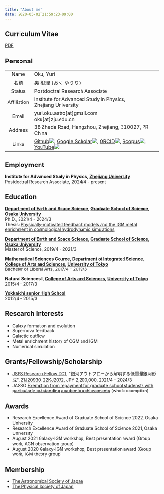 ```yaml
---
title: "About me"
date: 2020-05-02T21:59:23+09:00
---
```


## Curriculum Vitae
[PDF](https://www.dropbox.com/scl/fi/5528sxs2cohcuo945nez6/My_Carriculum_Vitae.pdf?rlkey=vsj12mvvmnxkf3kc88xdmdq70&dl=0)

## Personal

| | |
|:-----------:|:-----------|
|Name | Oku, Yuri|
|名前| 奥 裕理 (おく ゆうり)|
|Status | Postdoctral Research Associate |
|Affiliation | Institute for Advanced Study in Physics, <br> Zhejiang University |
|Email | yuri.oku.astro[at]gmail.com <br> oku[at]zju.edu.cn |
|Address| 38 Zheda Road, Hangzhou, Zhejiang, 310027, PR China |
  |Links | [<span class="icon">Github</span><img class="icon" src="icon/github.svg">](https://github.com/YuriOku), [<span class="icon">Google Scholar</span><img class="icon" src="icon/google-scholar.svg">](https://scholar.google.co.jp/citations?user=Gf8vm28AAAAJ&hl=ja), [<span class="icon">ORCID</span><img class="icon" src="icon/orcid.svg">](https://orcid.org/0000-0002-5712-6865), [<span class="icon">Scopus</span><img class="icon" src="icon/scopus.svg">](https://www.scopus.com/authid/detail.uri?authorId=57216936867), [<span class="icon">YouTube</span><img class="icon" src="icon/youtube.svg">](http://www.youtube.com/@yurioku_astro)|

## Employment

<strong>Institute for Advanced Study in Physics, [Zhejiang University](https://www.zju.edu.cn/)</strong><br>
Postdoctral Research Associate, 2024/4 - present

## Education

<strong>[Department of Earth and Space Science](http://www.ess.sci.osaka-u.ac.jp/index.html), [Graduate School of Science](https://www.sci.osaka-u.ac.jp/ja/), [Osaka University](https://www.osaka-u.ac.jp/ja)</strong><br>
Ph.D., 2021/4 - 2024/3<br>
Thesis: [Physically-motivated feedback models and the IGM metal enrichment in cosmological hydrodynamic simulations](https://doi.org/10.18910/96417)

<strong>[Department of Earth and Space Science](http://www.ess.sci.osaka-u.ac.jp/index.html), [Graduate School of Science](https://www.sci.osaka-u.ac.jp/ja/), [Osaka University](https://www.osaka-u.ac.jp/ja)</strong><br>Master of Science, 2019/4 - 2021/3

<strong>Mathematical Sciences Cource, [Department of Integrated Science](http://www.integrated.c.u-tokyo.ac.jp/), [College of Arts and Sciences](https://www.c.u-tokyo.ac.jp/index.html), [University of Tokyo](https://www.u-tokyo.ac.jp/ja/index.html)</strong><br>
Bachelor of Liberal Arts, 2017/4 - 2019/3

<strong>Natural Sciences I, [College of Arts and Sciences](https://www.c.u-tokyo.ac.jp/index.html), [University of Tokyo](https://www.u-tokyo.ac.jp/ja/index.html)</strong><br>
2015/4 - 2017/3

<strong>[Yokkaichi senior High School](http://www.shiko.ed.jp/)</strong><br>
2012/4 - 2015/3

## Research Interests

- Galaxy formation and evolution
- Supernova feedback
- Galactic outflow
- Metal enrichment history of CGM and IGM
- Numerical simulation

## Grants/Fellowship/Scholarship

- [JSPS Research Fellow DC1](https://www.jsps.go.jp/english/e-pd/index.html), "銀河アウトフローから解明する低質量銀河形成", [21J20930](https://kaken.nii.ac.jp/grant/KAKENHI-PROJECT-21J20930/), [22KJ2072](https://kaken.nii.ac.jp/ja/grant/KAKENHI-PROJECT-22KJ2072/), JPY 2,200,000, 2021/4 - 2024/3
- JASSO [Exemption from repayment for graduate school studensts with particularly outstanding academic achievements](https://www.jasso.go.jp/shogakukin/taiyochu/gyosekimenjyo/gaiyo.html) (whole exemption)

## Awards

- Research Excellence Award of Graduate School of Science 2022, Osaka University
- Research Excellence Award of Graduate School of Science 2021, Osaka University
- August 2021 Galaxy-IGM workshop, Best presentation award (Group work, AGN observation group)
- August 2020 Galaxy-IGM workshop, Best presentation award (Group work, IGM theory group)

## Membership

- [The Astronomical Society of Japan](https://www.asj.or.jp/index.html)
- [The Physical Society of Japan](https://jps.or.jp/)